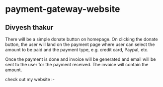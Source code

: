 # payment-gateway-website

## Divyesh thakur

There will be a simple donate button on homepage. On clicking the donate button,
the user will land on the payment page where user can select the amount to be paid and the payment type, e.g. credit card, Paypal, etc.

Once the payment is done and invoice will be generated and email will be sent to the user for the payment received. The invoice will contain the amount.

check out my website :-
